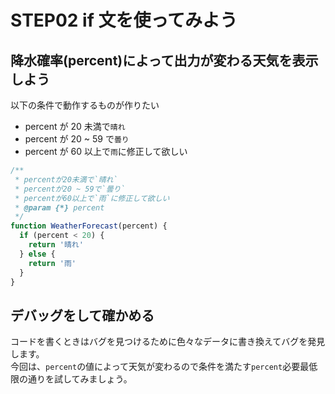 # STEP02 if 文を使ってみよう

## 降水確率(percent)によって出力が変わる天気を表示しよう

以下の条件で動作するものが作りたい

- percent が 20 未満で`晴れ`
- percent が 20 ~ 59 で`曇り`
- percent が 60 以上で`雨`に修正して欲しい

```js
/**
 * percentが20未満で`晴れ`
 * percentが20 ~ 59で`曇り`
 * percentが60以上で`雨`に修正して欲しい
 * @param {*} percent
 */
function WeatherForecast(percent) {
  if (percent < 20) {
    return '晴れ'
  } else {
    return '雨'
  }
}
```

## デバッグをして確かめる

コードを書くときはバグを見つけるために色々なデータに書き換えてバグを発見します。  
今回は、`percent`の値によって天気が変わるので条件を満たす`percent`必要最低限の通りを試してみましょう。

